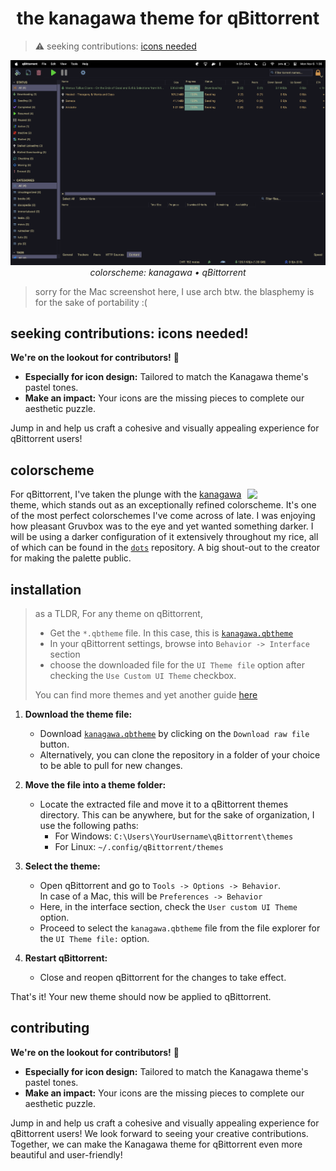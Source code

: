 <h1 align="center">
  the kanagawa theme for qBittorrent
</h1>

> ⚠️ seeking contributions: [icons needed](#contributing)

<p align="center">
  <img src="res/release.png">
  <br>
  <i>colorscheme: kanagawa • qBittorrent</i>
</p>

> sorry for the Mac screenshot here, I use arch btw. the blasphemy is for the sake of portability :( 


## seeking contributions: icons needed!

**We're on the lookout for contributors!** 🚀

- **Especially for icon design:** Tailored to match the Kanagawa theme's pastel tones.
- **Make an impact:** Your icons are the missing pieces to complete our aesthetic puzzle.

Jump in and help us craft a cohesive and visually appealing experience for qBittorrent users!



## colorscheme

<div>
  <img src="https://github.com/rebelot/kanagawa.nvim/blob/master/kanagawa@2x.png" align="right" width="125px">
  <p>
    For qBittorrent, I've taken the plunge with the <a href="https://github.com/rebelot/kanagawa.nvim">kanagawa</a> theme, which stands out as an exceptionally refined colorscheme. 
    It's one of the most perfect colorschemes I've come across of late. I was enjoying how pleasant Gruvbox was to the eye and yet wanted something darker. 
    I will be using a darker configuration of it extensively throughout my rice, all of which can be 
    found in the <a href="https://github.com/esskayesss/dots"> <code>dots</code></a> repository. A big shout-out to the creator for making the palette public.
  </p>
</div>


## installation

> as a TLDR,
> For any theme on qBittorrent,
> - Get the `*.qbtheme` file. In this case, this is [`kanagawa.qbtheme`](https://github.com/esskayesss/kanagawa-qbtheme/blob/main/kanagawa.qbtheme)
> - In your qBittorrent settings, browse into `Behavior -> Interface` section
> - choose the downloaded file for the `UI Theme file` option after checking the `Use Custom UI Theme` checkbox.
> 
> You can find more themes and yet another guide [here](https://github.com/jagannatharjun/qbt-theme)

1. **Download the theme file:**
   - Download [`kanagawa.qbtheme`](https://github.com/esskayesss/kanagawa-qbtheme/blob/main/kanagawa.qbtheme) by clicking on the `Download raw file` button.
   - Alternatively, you can clone the repository in a folder of your choice to be able to pull for new changes.
2. **Move the file into a theme folder:**
   - Locate the extracted file and move it to a qBittorrent themes directory. This can be anywhere, but for the sake of organization, I use the following paths:
     - For Windows: `C:\Users\YourUsername\qBittorrent\themes`
     - For Linux: `~/.config/qBittorrent/themes`

3. **Select the theme:**
   - Open qBittorrent and go to `Tools -> Options -> Behavior`. <br>
      In case of a Mac, this will be `Preferences -> Behavior`
   - Here, in the interface section, check the `User custom UI Theme` option.
   - Proceed to select the `kanagawa.qbtheme` file from the file explorer for the `UI Theme file:` option.

4. **Restart qBittorrent:**
   - Close and reopen qBittorrent for the changes to take effect.

That's it! Your new theme should now be applied to qBittorrent.


## contributing

**We're on the lookout for contributors!** 🚀

- **Especially for icon design:** Tailored to match the Kanagawa theme's pastel tones.
- **Make an impact:** Your icons are the missing pieces to complete our aesthetic puzzle.

Jump in and help us craft a cohesive and visually appealing experience for qBittorrent users!
We look forward to seeing your creative contributions. Together, we can make the Kanagawa theme for qBittorrent even more beautiful and user-friendly!
